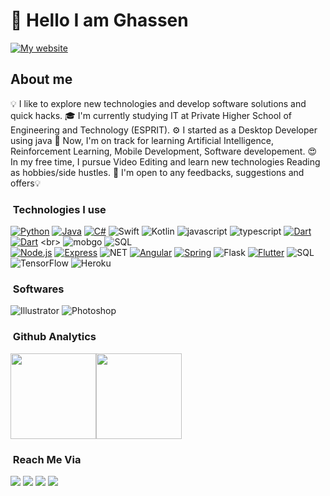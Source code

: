 # **👋 Hello I am Ghassen**
[![My website](https://img.shields.io/badge/website-FFFFFF?style=for-the-badge&logo=About.me&logoColor=black)](https://mghassen30798.github.io/MGhassen30798/)
## About me

💡  I like to explore new technologies and develop software solutions and quick hacks.
🎓  I'm currently studying IT at Private Higher School of Engineering and Technology (ESPRIT).
⚙️  I started as a Desktop Developer using java 🌱  Now, I'm on track for learning Artificial Intelligence, Reinforcement Learning, Mobile Development, Software developement.
😍  In my free time, I pursue Video Editing and learn new technologies Reading as hobbies/side hustles.
📄 I'm open to any feedbacks, suggestions and offers💡  

### &nbsp;Technologies I use

[![Python](https://img.shields.io/badge/Python-3776AB?style=for-the-badge&logo=python&logoColor=white)](https://github.com/MGhassen30798/Insight/)
[![Java](https://img.shields.io/badge/Java-ED8B00?style=for-the-badge&logo=java&logoColor=white)](https://github.com/MGhassen30798/Article-management-full-stack-spring-boot)
[![C#](https://img.shields.io/badge/C%23-239120?style=for-the-badge&logo=c-sharp&logoColor=white)]()
![Swift](https://img.shields.io/badge/Swift-FA7343?style=for-the-badge&logo=swift&logoColor=white)
![Kotlin](https://img.shields.io/badge/Kotlin-0095D5?&style=for-the-badge&logo=kotlin&logoColor=white)
![javascript](https://img.shields.io/badge/JavaScript-323330?style=for-the-badge&logo=javascript&logoColor=F7DF1E)
![typescript](https://img.shields.io/badge/TypeScript-007ACC?style=for-the-badge&logo=typescript&logoColor=white)
[![Dart](https://img.shields.io/badge/Dart-0175C2?style=for-the-badge&logo=dart&logoColor=white)](https://github.com/MGhassen30798/RentCars)
[![Dart](https://img.shields.io/badge/php-0175C2?style=for-the-badge&logo=php&logoColor=white)]([https://github.com/MGhassen30798/](https://github.com/MGhassen30798/Product-manager))
<br>
![mobgo](https://img.shields.io/badge/MongoDB-4EA94B?style=for-the-badge&logo=mongodb&logoColor=white)
![SQL](https://img.shields.io/badge/MySQL-005C84?style=for-the-badge&logo=mysql&logoColor=white)
<br>
[![Node.js](https://img.shields.io/badge/Node.js-43853D?style=for-the-badge&logo=node.js&logoColor=white)](https://github.com/MGhassen30798/ShowApp-backend)
[![Express](https://img.shields.io/badge/Express.js-404D59?style=for-the-badge)](https://github.com/MGhassen30798/ShowApp-backend)
![NET](https://img.shields.io/badge/.NET-5C2D91?style=for-the-badge&logo=.net&logoColor=white)
[![Angular](https://img.shields.io/badge/Angular-DD0031?style=for-the-badge&logo=angular&logoColor=white)](https://github.com/MGhassen30798/Insight/)
[![Spring](https://img.shields.io/badge/Spring-6DB33F?style=for-the-badge&logo=spring&logoColor=white)](https://github.com/MGhassen30798/Article-management-full-stack-spring-boot)
![Flask](https://img.shields.io/badge/Flask-000000?style=for-the-badge&logo=flask&logoColor=white)
[![Flutter](https://img.shields.io/badge/Flutter-02569B?style=for-the-badge&logo=flutter&logoColor=white)](https://github.com/MGhassen30798/RentCars)
![SQL](https://img.shields.io/badge/Ionic-3880FF?style=for-the-badge&logo=ionic&logoColor=white)
![TensorFlow](https://img.shields.io/badge/TensorFlow-FF6F00?style=for-the-badge&logo=tensorflow&logoColor=white)
![Heroku](https://img.shields.io/badge/Heroku-430098?style=for-the-badge&logo=heroku&logoColor=white)
### &nbsp;Softwares
![Illustrator](https://img.shields.io/badge/-Illustrator-000?&logo=adobe-illustrator)
![Photoshop](https://img.shields.io/badge/-Photoshop-000?&logo=adobe-photoshop)

### &nbsp;Github Analytics

<a href="https://github.com/MGhassen30798/"><img height="137px" src="https://github-readme-stats.vercel.app/api?username=MGhassen30798&show_icons=true&hide_border=true&show_icons=true&include_all_commits=true&count_private=true&line_height=21&text_color=000&icon_color=000&bg_color=0,ea6161,ffc64d,fffc4d,52fa5a&theme=graywhite" /><!-- wi*quL3fcV --><img height="137px" src="https://github-readme-stats.vercel.app/api/top-langs/?username=MGhassen30798&hide=html&show_title=true&hide_border=true&layout=compact&langs_count=7&exclude_repo=comp426,Redventures-Movie-Quotes&text_color=000&icon_color=fff&bg_color=0,52fa5a,4dfcff,c64dff&theme=graywhite" /></a>

### &nbsp;Reach Me Via

<a href="mailto:mallek.ghassen@esprit.tn"><img src="https://img.shields.io/badge/-mallek.ghassen@esprit.tn-000?&logo=Gmail"/></a>
<a href="[https://www.facebook.com/ghazixx](https://www.facebook.com/ghassen.mallek.351/)"><img src="https://img.shields.io/badge/-GhassenMallek-000?&logo=Facebook"/></a>
<a href="https://www.linkedin.com/in/ghassenmallek/"><img src="https://img.shields.io/badge/-GhassenMallek-000?&logo=Linkedin"/></a>
<a href="https://mghassen30798.github.io/MGhassen30798/"><img src="https://img.shields.io/badge/-mallekghassen-000?&logo=internet"/></a>


<!--
**MGhassen30798/MGhassen30798** is a ✨ _special_ ✨ repository because its `README.md` (this file) appears on your GitHub profile.

Here are some ideas to get you started:

- 🔭 I’m currently working on ...
- 🌱 I’m currently learning ...
- 👯 I’m looking to collaborate on ...
- 🤔 I’m looking for help with ...
- 💬 Ask me about ...
- 📫 How to reach me: ...
- 😄 Pronouns: ...
- ⚡ Fun fact: ...
-->
